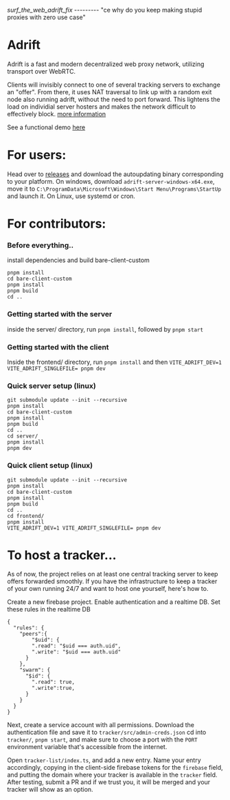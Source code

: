 _surf_the_web_adrift_fix_ --------- "ce why do you keep making stupid proxies with zero use case"

# Adrift

Adrift is a fast and modern decentralized web proxy network, utilizing transport over WebRTC.

Clients will invisibly connect to one of several tracking servers to exchange an "offer". From there, it uses NAT traversal to link up with a random exit node also running adrift, without the need to port forward. This lightens the load on individial server hosters and makes the network difficult to effectively block. [more information](https://coolelectronics.me/blog/surf-the-web-adrift)

See a functional demo [here](https://adrift-6c1f6.web.app/)

# For users:

Head over to [releases](https://github.com/MercuryWorkshop/adrift/releases/latest) and download the autoupdating binary corresponding to your platform. On windows, download `adrift-server-windows-x64.exe`, move it to `C:\ProgramData\Microsoft\Windows\Start Menu\Programs\StartUp` and launch it. On Linux, use systemd or cron.

# For contributors:

### Before everything..

install dependencies and build bare-client-custom

```
pnpm install
cd bare-client-custom
pnpm install
pnpm build
cd ..
```

### Getting started with the server

inside the server/ directory, run `pnpm install`, followed by `pnpm start`

### Getting started with the client

Inside the frontend/ directory, run `pnpm install` and then `VITE_ADRIFT_DEV=1 VITE_ADRIFT_SINGLEFILE= pnpm dev`

### Quick server setup (linux)

```
git submodule update --init --recursive
pnpm install
cd bare-client-custom
pnpm install
pnpm build
cd ..
cd server/
pnpm install
pnpm dev
```

### Quick client setup (linux)

```
git submodule update --init --recursive
pnpm install
cd bare-client-custom
pnpm install
pnpm build
cd ..
cd frontend/
pnpm install
VITE_ADRIFT_DEV=1 VITE_ADRIFT_SINGLEFILE= pnpm dev
```

# To host a tracker...

As of now, the project relies on at least one central tracking server to keep offers forwarded smoothly. If you have the infrastructure to keep a tracker of your own running 24/7 and want to host one yourself, here's how to.

Create a new firebase project. Enable authentication and a realtime DB. Set these rules in the realtime DB

```
{
  "rules": {
    "peers":{
    	"$uid": {
        ".read": "$uid === auth.uid",
        ".write": "$uid === auth.uid"
      }
    },
    "swarm": {
      "$id": {
        ".read": true,
        ".write":true,
      }
    }
  }
}
```

Next, create a service account with all permissions. Download the authentication file and save it to `tracker/src/admin-creds.json`
cd into `tracker/`, `pnpm start`, and make sure to choose a port with the `PORT` environment variable that's accessible from the internet.

Open `tracker-list/index.ts`, and add a new entry. Name your entry accordingly, copying in the client-side firebase tokens for the `firebase` field, and putting the domain where your tracker is available in the `tracker` field. After testing, submit a PR and if we trust you, it will be merged and your tracker will show as an option.
